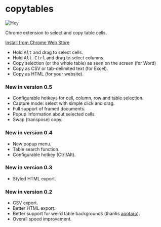 copytables
==========

![Hey](https://raw.githubusercontent.com/gebrkn/copytables/master/src/ico128.png)

Chrome extension to select and copy table cells.

[Install from Chrome Web Store](https://chrome.google.com/webstore/detail/copytables/ekdpkppgmlalfkphpibadldikjimijon)

* Hold <kbd>Alt</kbd> and drag to select cells.
* Hold <kbd>Alt-Ctrl</kbd> and drag to select columns.
* Copy selection (or the whole table) as seen on the screen (for Word)
* Copy as CSV or tab-delimited text (for Excel).
* Copy as HTML (for your website).

### New in version 0.5

* Configurable hotkeys for cell, column, row and table selection.
* Capture mode: select with simple click and drag.
* Full support of framed documents.
* Popup information about selected cells.
* Swap (transpose) copy.

### New in version 0.4

* New popup menu.
* Table search function.
* Configurable hotkey (Ctrl/Alt).

### New in version 0.3

* Styled HTML export.

### New in version 0.2

* CSV export.
* Better HTML export.
* Better support for weird table backgrounds (thanks [apptaro](https://github.com/apptaro)).
* Overall speed improvement.
